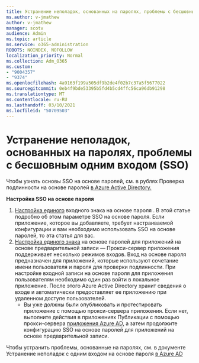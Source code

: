 ```yaml
---
title: Устранение неполадок, основанных на паролях, проблемы с бесшовным одним входом (SSO)
ms.author: v-jmathew
author: v-jmathew
manager: scotv
audience: Admin
ms.topic: article
ms.service: o365-administration
ROBOTS: NOINDEX, NOFOLLOW
localization_priority: Normal
ms.collection: Adm_O365
ms.custom:
- "9004357"
- "9374"
ms.openlocfilehash: 4a9163f199a505df9b2de4f02b7c37a5f5677022
ms.sourcegitcommit: 0eb4f9bde53395b5fd4b5cd4ffc56ca96db91298
ms.translationtype: MT
ms.contentlocale: ru-RU
ms.lasthandoff: 03/10/2021
ms.locfileid: "50709503"
---
```

# <a name="troubleshoot-password-based-seamless-single-sign-on-sso-issues"></a>Устранение неполадок, основанных на паролях, проблемы с бесшовным одним входом (SSO)

Чтобы узнать основы SSO на основе паролей, см. в рублях Проверка подлинности на основе паролей [в Azure Active Directory.](https://docs.microsoft.com/azure/active-directory/fundamentals/auth-password-based-sso)

**Настройка SSO на основе пароля**

1. [Настройка единого](https://docs.microsoft.com/azure/active-directory/manage-apps/configure-password-single-sign-on-non-gallery-applications) входного знака на основе пароля . В этой статье подробно об этом параметре SSO на основе пароля. Если приложение, которое вы добавляете, требует настраиваемой конфигурации и вам необходимо использовать SSO на основе паролей, то эта статья для вас.
2. [Настройка единого знака](https://docs.microsoft.com/azure/active-directory/manage-apps/application-proxy-configure-single-sign-on-password-vaulting) на основе паролей для приложений на основе предварительной записи — Прокси-сервер приложения поддерживает несколько режимов входов. Вход на основе пароля предназначен для приложений, которые используют сочетание имени пользователя и пароля для проверки подлинности. При настройке входной записи на основе пароля для приложения пользователям необходимо один раз войти в локальное приложение. После этого Azure Active Directory хранит сведения о входе и автоматически предоставляет ее приложению при удаленном доступе пользователей.
    - Вы уже должны были опубликовать и протестировать приложение с помощью прокси-сервера приложения. Если нет, выполните действия в приложениях Публикации с помощью прокси-сервера [приложения Azure AD,](https://docs.microsoft.com/azure/active-directory/manage-apps/application-proxy-add-on-premises-application) а затем продолжите конфигурацию SSO на основе паролей для приложений на основе предварительной записи.

Чтобы устранить проблемы, основанные на паролях, см. в документе Устранение неполадок с одним входом на основе пароля [в Azure AD](https://docs.microsoft.com/azure/active-directory/manage-apps/troubleshoot-password-based-sso)
